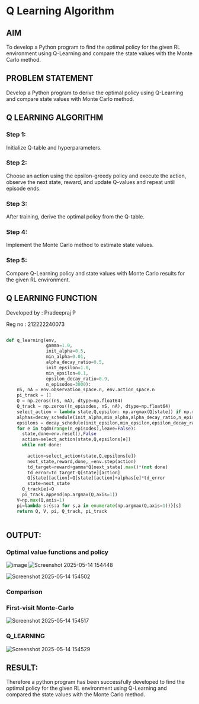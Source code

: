 # Q Learning Algorithm


## AIM
To develop a Python program to find the optimal policy for the given RL environment using Q-Learning and compare the state values with the Monte Carlo method.
## PROBLEM STATEMENT
Develop a Python program to derive the optimal policy using Q-Learning and compare state values with Monte Carlo method.
## Q LEARNING ALGORITHM
### Step 1:
Initialize Q-table and hyperparameters.

### Step 2:
Choose an action using the epsilon-greedy policy and execute the action, observe the next state, reward, and update Q-values and repeat until episode ends.

### Step 3:
After training, derive the optimal policy from the Q-table.

### Step 4:
Implement the Monte Carlo method to estimate state values.

### Step 5:
Compare Q-Learning policy and state values with Monte Carlo results for the given RL environment.
## Q LEARNING FUNCTION
Developed by : Pradeepraj P

Reg no : 212222240073

```python

def q_learning(env, 
               gamma=1.0,
               init_alpha=0.5,
               min_alpha=0.01,
               alpha_decay_ratio=0.5,
               init_epsilon=1.0,
               min_epsilon=0.1,
               epsilon_decay_ratio=0.9,
               n_episodes=3000):
    nS, nA = env.observation_space.n, env.action_space.n
    pi_track = []
    Q = np.zeros((nS, nA), dtype=np.float64)
    Q_track = np.zeros((n_episodes, nS, nA), dtype=np.float64)
    select_action = lambda state,Q,epsilon: np.argmax(Q[state]) if np.random.random()>epsilon else np.random.randint(len(Q[state]))
    alphas=decay_schedule(init_alpha,min_alpha,alpha_decay_ratio,n_episodes)
    epsilons = decay_schedule(init_epsilon,min_epsilon,epsilon_decay_ratio,n_episodes)
    for e in tqdm(range(n_episodes),leave=False):
      state,done=env.reset(),False
      action=select_action(state,Q,epsilons[e])
      while not done:
        
        action=select_action(state,Q,epsilons[e])
        next_state,reward,done,_=env.step(action)
        td_target=reward+gamma*Q[next_state].max()*(not done)
        td_error=td_target-Q[state][action]
        Q[state][action]=Q[state][action]+alphas[e]*td_error
        state=next_state
      Q_track[e]=Q
      pi_track.append(np.argmax(Q,axis=1))
    V=np.max(Q,axis=1)
    pi=lambda s:{s:a for s,a in enumerate(np.argmax(Q,axis=1))}[s]
    return Q, V, pi, Q_track, pi_track
 
```

## OUTPUT:
### Optimal value functions and policy

![image](https://github.com/user-attachments/assets/4ad8f183-3388-477b-a05b-010eededc289)
![Screenshot 2025-05-14 154448](https://github.com/user-attachments/assets/039818d2-c165-4b06-8c61-3277543f594f)

![Screenshot 2025-05-14 154502](https://github.com/user-attachments/assets/a042dcc8-909c-42db-9af5-de07321aef8a)

### Comparison
### First-visit Monte-Carlo
![Screenshot 2025-05-14 154517](https://github.com/user-attachments/assets/d6d0f3d0-6aff-48bc-adfa-11efb3c0fc0c)

### Q_LEARNING
![Screenshot 2025-05-14 154529](https://github.com/user-attachments/assets/75a16776-047a-4f0d-9a4f-f081ef0cda94)

## RESULT:

Therefore a python program has been successfully developed to find the optimal policy for the given RL environment using Q-Learning and compared the state values with the Monte Carlo method.
